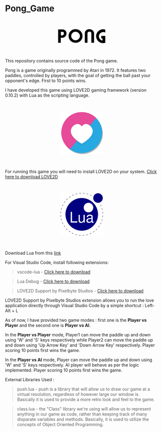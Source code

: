 # Pong_Game

<p>&nbsp;</p>

<div align = "center">
<img src="images/pong_logo.png" width="160" />
</div>

<p>&nbsp;</p>

This repository contains source code of the Pong game.

Pong is a game originally programmed by Atari in 1972. It features two paddles, controlled by players, with the goal of getting the ball past your opponent's edge. First to 10 points wins.

I have developed this game using LOVE2D gaming framework (version 0.10.2) with Lua as the scripting language.

<p>&nbsp;</p>

<div align = "center">
<img src="images/love_logo.png" width="140" />
</div>

<p>&nbsp;</p>

For running this game you will need to install LOVE2D on your system. [Click here to download LOVE2D](https://bitbucket.org/rude/love/downloads/)

<p>&nbsp;</p>

<div align = "center">
<img src="images/lua_logo.png" width="140" />
</div>

<p>&nbsp;</p>

Download Lua from this [link](https://excellmedia.dl.sourceforge.net/project/luabinaries/5.2.4/Tools%20Executables/lua-5.2.4_Win64_bin.zip)

For Visual Studio Code, install following extensions:

> vscode-lua - [Click here to download](https://marketplace.visualstudio.com/items?itemName=trixnz.vscode-lua)

> Lua Debug - [Click here to download](https://marketplace.visualstudio.com/items?itemName=actboy168.lua-debug)

> LOVE2D Support by Pixelbyte Studios - [Click here to download](https://marketplace.visualstudio.com/items?itemName=pixelbyte-studios.pixelbyte-love2d)

LOVE2D Support by Pixelbyte Studios extension allows you to run the love application directly through Visual Studio Code by a simple shortcut : Left-Alt + L

As of now, I have provided two game modes : first one is the <b>Player vs Player</b> and the second one is <b>Player vs AI</b>.

In the <b>Player vs Player</b> mode, Player1 can move the paddle up and down using 'W' and 'S' keys respectively while Player2 can move the paddle up and down using 'Up Arrow Key' and 'Down Arrow Key' respectively. Player scoring 10 points first wins the game.

In the <b>Player vs AI</b> mode, Player can move the paddle up and down using 'W' and 'S' keys respectively. AI player will behave as per the logic implemented. Player scoring 10 points first wins the game.

External Libraries Used : 

> push.lua - push is a library that will allow us to draw our game at a virtual resolution, regardless of however large our window is. Basically it is used to provide a more retro look and feel to the game.

> class.lua - the "Class" library we're using will allow us to represent anything in our game as code, rather than keeping track of many disparate variables and methods. Basically, it is used to utilize the concepts of Object Oriented Programming.